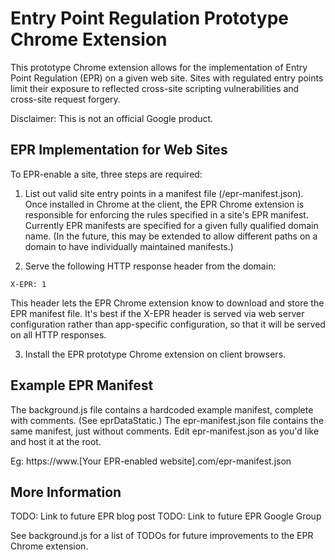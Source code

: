 # Entry Point Regulation Prototype Chrome Extension

This prototype Chrome extension allows for the implementation of Entry Point Regulation (EPR) on a given web site.  Sites with regulated entry points limit their exposure to reflected cross-site scripting vulnerabilities and cross-site request forgery.

Disclaimer: This is not an official Google product.

## EPR Implementation for Web Sites

To EPR-enable a site, three steps are required:

1) List out valid site entry points in a manifest file (/epr-manifest.json).  Once installed in Chrome at the client, the EPR Chrome extension is responsible for enforcing the rules specified in a site's EPR manifest.  Currently EPR manifests are specified for a given fully qualified domain name.  (In the future, this may be extended to allow different paths on a domain to have individually maintained manifests.)

2) Serve the following HTTP response header from the domain:

```
X-EPR: 1
```

This header lets the EPR Chrome extension know to download and store the EPR manifest file.  It's best if the X-EPR header is served via web server configuration rather than app-specific configuration, so that it will be served on all HTTP responses.

3) Install the EPR prototype Chrome extension on client browsers.


## Example EPR Manifest

The background.js file contains a hardcoded example manifest, complete with comments.  (See eprDataStatic.)  The epr-manifest.json file contains the same manifest, just without comments.  Edit epr-manifest.json as you'd like and host it at the root.  

Eg: https://www.[Your EPR-enabled website].com/epr-manifest.json


## More Information

TODO: Link to future EPR blog post
TODO: Link to future EPR Google Group

See background.js for a list of TODOs for future improvements to the EPR Chrome extension.
